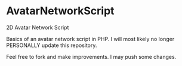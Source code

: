 # AvatarNetworkScript
2D Avatar Network Script

Basics of an avatar network script in PHP.
I will most likely no longer PERSONALLY update this repository.

Feel free to fork and make improvements. I may push some changes.
